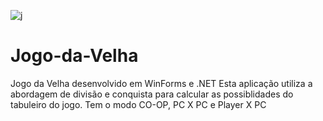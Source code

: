 ![j](https://user-images.githubusercontent.com/52250904/111876889-70211400-897f-11eb-8157-a21c05dd9e70.PNG)
# Jogo-da-Velha
Jogo da Velha desenvolvido em WinForms e .NET
Esta aplicação utiliza a abordagem de divisão e conquista para calcular as possiblidades do tabuleiro do jogo.
Tem o modo CO-OP, PC X PC e Player X PC
